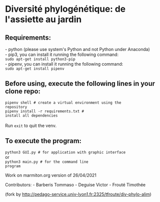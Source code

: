 <h1>Diversité phylogénétique: de l'assiette au jardin</h1>

<h2>Requirements:</h2>
    - python (please use system's Python and not Python under Anaconda)
    <br/>
    - pip3, you can install it running the following command:
    <br/>
        <code>sudo apt-get install python3-pip</code>
    <br/>
    - pipenv, you can install it running the following command:
    <br/>
        <code>sudo apt-get install pipenv</code>
    <br/>

<h2>Before using, execute the following lines in your clone repo:</h2>

<code>pipenv shell # create a virtual environment using the repository</code>
<br/>
<code>pipenv install -r requirements.txt # install all dependencies</code>
<br/><br/>
Run <code>exit</code> to quit the venv.


<h2>To execute the program:</h2>

<code>python3 GUI.py # for application with graphic interface</code>
<br/>
or
<br/>
<code>python3 main.py # for the command line program</code>


Work on marmiton.org version of 26/04/2021


Contributors:
    - Barberis Tommaso
    - Deguise Victor
    - Frouté Timothée

(fork by http://pedago-service.univ-lyon1.fr:2325/tfroute/div-phylo-alim)
